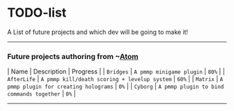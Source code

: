 # TODO-list
A List of future projects and which dev will be going to make it!

<hr>

### Future projects authoring from ~[Atom](https://github.com/Atomization)
| Name | Description | Progress |
| `Bridges` | `A pmmp minigame plugin` | `80%` |
| `AfterLife` | `A pmmp kill/death scoring + levelup system` | `60%` |
| `Matrix` | `A pmmp plugin for creating holograms` | `0%` |
| `Cyborg` | `A pmmp plugin to bind commands together` | `0%` |

<hr>
